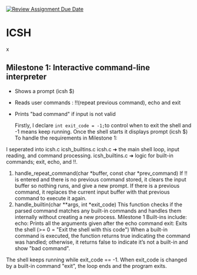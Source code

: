 [![Review Assignment Due Date](https://classroom.github.com/assets/deadline-readme-button-22041afd0340ce965d47ae6ef1cefeee28c7c493a6346c4f15d667ab976d596c.svg)](https://classroom.github.com/a/WIXYXthJ)
# ICSH

x
## Milestone 1: Interactive command-line interpreter
- Shows a prompt (icsh $)
- Reads user commands : !!(repeat previous command), echo and exit
- Prints "bad command" if input is not valid

  Firstly, I declare `int exit_code = -1;`to control when to exit the shell and -1 means keep running.
  Once the shell starts it displays prompt (icsh $)
  To handle the requirements in Milestone 1:
    
I seperated into icsh.c icsh_builtins.c
icsh.c ➜ the main shell loop, input reading, and command processing.
icsh_builtins.c ➜ logic for built-in commands; exit, echo, and !!.

1. handle_repeat_command(char *buffer, const char *prev_command)
If !! is entered and there is no previous command stored, it clears the input buffer so nothing runs, and give a new prompt.
If there is a previous command, it replaces the current input buffer with that previous command to execute it again.
2. handle_builtin(char **args, int *exit_code)
This function checks if the parsed command matches any built-in commands and handles them internally without creating a new process. Milestone 1 Built-ins include:
echo: Prints all the arguments given after the echo command
exit: Exits the shell (>= 0 = "Exit the shell with this code")
When a built-in command is executed, the function returns true indicating the command was handled; otherwise, it returns false to indicate it’s not a built-in and show "bad command".

The shell keeps running while exit_code == -1.
When exit_code is changed by a built-in command "exit", the loop ends and the program exits.
